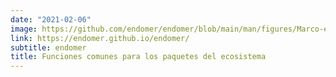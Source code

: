```yaml
---
date: "2021-02-06"
image: https://github.com/endomer/endomer/blob/main/man/figures/Marco-endomer.png
link: https://endomer.github.io/endomer/
subtitle: endomer
title: Funciones comunes para los paquetes del ecosistema
---
```

